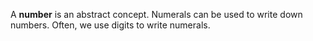 A **number** is an abstract concept. Numerals can be used to write down numbers. Often, we use digits to write numerals.